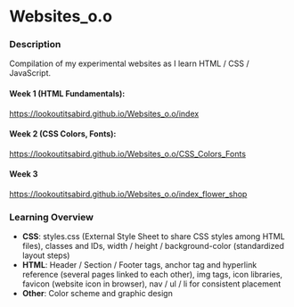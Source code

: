 # Websites_o.o
### Description
Compilation of my experimental websites as I learn HTML / CSS / JavaScript.

#### Week 1 (HTML Fundamentals):
https://lookoutitsabird.github.io/Websites_o.o/index

#### Week 2 (CSS Colors, Fonts):
https://lookoutitsabird.github.io/Websites_o.o/CSS_Colors_Fonts

#### Week 3
https://lookoutitsabird.github.io/Websites_o.o/index_flower_shop

### Learning Overview
 - **CSS**: styles.css (External Style Sheet to share CSS styles among HTML files), classes and IDs, width / height / background-color (standardized layout steps)
 - **HTML**: Header / Section / Footer tags, anchor tag and hyperlink reference (several pages linked to each other), img tags, icon libraries, favicon (website icon in browser), nav / ul / li for consistent placement
 - **Other**: Color scheme and graphic design

